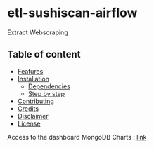 # etl-sushiscan-airflow


Extract
Webscraping

## Table of content
- [Features](#features)
- [Installation](#installation)
  - [Dependencies](#dependencies)
  - [Step by step](#step-by-step)
- [Contributing](#contributing)
- [Credits](#credits)
- [Disclaimer](#disclaimer)
- [License](#license)


Access to the dashboard MongoDB Charts : [link](https://charts.mongodb.com/charts-getmanga-rhtkb/public/dashboards/632df18e-f274-4d69-899d-21740a3f593f)
